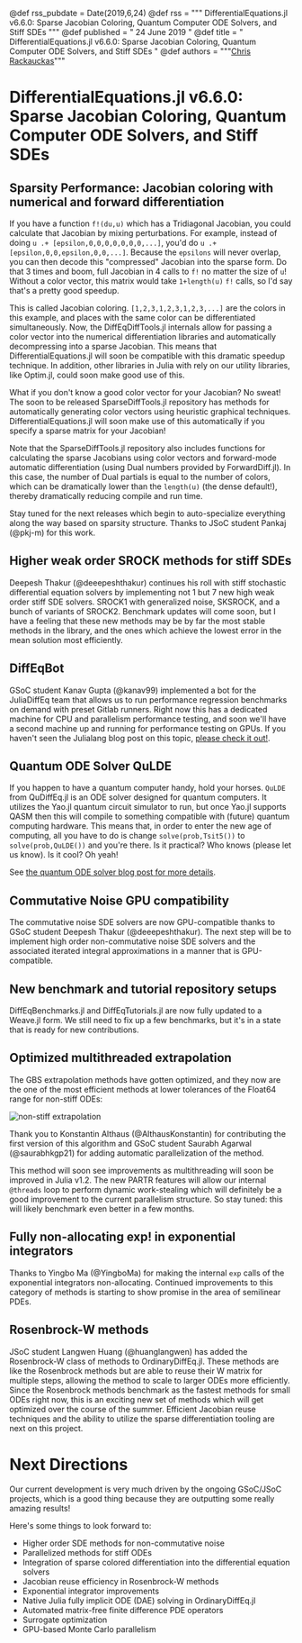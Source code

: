 @def rss_pubdate = Date(2019,6,24)
@def rss = """ DifferentialEquations.jl v6.6.0: Sparse Jacobian Coloring, Quantum Computer ODE Solvers, and Stiff SDEs """
@def published = " 24 June 2019 "
@def title = " DifferentialEquations.jl v6.6.0: Sparse Jacobian Coloring, Quantum Computer ODE Solvers, and Stiff SDEs "
@def authors = """<a href="https://github.com/ChrisRackauckas">Chris Rackauckas</a>"""  

# DifferentialEquations.jl v6.6.0: Sparse Jacobian Coloring, Quantum Computer ODE Solvers, and Stiff SDEs

## Sparsity Performance: Jacobian coloring with numerical and forward differentiation

If you have a function `f!(du,u)` which has a Tridiagonal Jacobian, you could
calculate that Jacobian by mixing perturbations. For example, instead of doing
`u .+ [epsilon,0,0,0,0,0,0,0,...]`, you'd do `u .+ [epsilon,0,0,epsilon,0,0,...]`.
Because the `epsilons` will never overlap, you can then decode this "compressed"
Jacobian into the sparse form. Do that 3 times and boom, full Jacobian in
4 calls to `f!` no matter the size of `u`! Without a color vector, this matrix
would take `1+length(u)` `f!` calls, so I'd say that's a pretty good speedup.

This is called Jacobian coloring. `[1,2,3,1,2,3,1,2,3,...]` are the colors in
this example, and places with the same color can be differentiated simultaneously.
Now, the DiffEqDiffTools.jl internals allow for passing a color vector into the
numerical differentiation libraries and automatically decompressing into a
sparse Jacobian. This means that DifferentialEquations.jl will soon be compatible
with this dramatic speedup technique. In addition, other libraries in Julia with
rely on our utility libraries, like Optim.jl, could soon make good use of this.

What if you don't know a good color vector for your Jacobian? No sweat! The
soon to be released SparseDiffTools.jl repository has methods for automatically
generating color vectors using heuristic graphical techniques.
DifferentialEquations.jl will soon make use of this automatically if you specify
a sparse matrix for your Jacobian!

Note that the SparseDiffTools.jl repository also includes functions for calculating
the sparse Jacobians using color vectors and forward-mode automatic differentiation
(using Dual numbers provided by ForwardDiff.jl). In this case, the number of Dual
partials is equal to the number of colors, which can be dramatically lower than
the `length(u)` (the dense default!), thereby dramatically reducing compile
and run time.

Stay tuned for the next releases which begin to auto-specialize everything
along the way based on sparsity structure. Thanks to JSoC student Pankaj (@pkj-m)
for this work.

## Higher weak order SROCK methods for stiff SDEs

Deepesh Thakur (@deeepeshthakur) continues his roll with stiff stochastic
differential equation solvers by implementing not 1 but 7 new high weak order
stiff SDE solvers. SROCK1 with generalized noise, SKSROCK, and a bunch of
variants of SROCK2. Benchmark updates will come soon, but I have a feeling
that these new methods may be by far the most stable methods in the library,
and the ones which achieve the lowest error in the mean solution most efficiently.

## DiffEqBot

GSoC student Kanav Gupta (@kanav99) implemented a bot for the JuliaDiffEq
team that allows us to run performance regression benchmarks on demand with
preset Gitlab runners. Right now this has a dedicated machine for CPU and
parallelism performance testing, and soon we'll have a second machine
up and running for performance testing on GPUs. If you haven't seen the Julialang
blog post on this topic, [please check it out!](https://sciml.ai/blog/2019/06/diffeqbot).

## Quantum ODE Solver QuLDE

If you happen to have a quantum computer handy, hold your horses. `QuLDE` from
QuDiffEq.jl is an ODE solver designed for quantum computers. It utilizes the
Yao.jl quantum circuit simulator to run, but once Yao.jl supports QASM then
this will compile to something compatible with (future) quantum computing
hardware. This means that, in order to enter the new age of computing, all
you have to do is change `solve(prob,Tsit5())` to `solve(prob,QuLDE())` and you're
there. Is it practical? Who knows (please let us know). Is it cool? Oh yeah!

See [the quantum ODE solver blog post for more details](https://nextjournal.com/dgan181/julia-soc-19-quantum-algorithms-for-differential-equations).

## Commutative Noise GPU compatibility

The commutative noise SDE solvers are now GPU-compatible thanks to GSoC student
Deepesh Thakur (@deeepeshthakur). The next step will be to implement high order
non-commutative noise SDE solvers and the associated iterated integral
approximations in a manner that is GPU-compatible.

## New benchmark and tutorial repository setups

DiffEqBenchmarks.jl and DiffEqTutorials.jl are now fully updated to a Weave.jl
form. We still need to fix up a few benchmarks, but it's in a state that is ready
for new contributions.

## Optimized multithreaded extrapolation

The GBS extrapolation methods have gotten optimized, and they now are the one
of the most efficient methods at lower tolerances of the Float64 range for
non-stiff ODEs:

![non-stiff extrapolation](https://user-images.githubusercontent.com/1814174/59899185-d56a5e80-93c1-11e9-86a0-ea09bfaa59ed.png)

Thank you to Konstantin Althaus (@AlthausKonstantin) for contributing the first
version of this algorithm and GSoC student Saurabh Agarwal (@saurabhkgp21) for
adding automatic parallelization of the method.

This method will soon see improvements as multithreading will soon be improved
in Julia v1.2. The new PARTR features will allow our internal `@threads` loop
to perform dynamic work-stealing which will definitely be a good improvement to
the current parallelism structure. So stay tuned: this will likely benchmark
even better in a few months.

## Fully non-allocating exp! in exponential integrators

Thanks to Yingbo Ma (@YingboMa) for making the internal `exp` calls of the
exponential integrators non-allocating. Continued improvements to this category
of methods is starting to show promise in the area of semilinear PDEs.

## Rosenbrock-W methods

JSoC student Langwen Huang (@huanglangwen) has added the Rosenbrock-W class of
methods to OrdinaryDiffEq.jl. These methods are like the Rosenbrock methods
but are able to reuse their W matrix for multiple steps, allowing the method
to scale to larger ODEs more efficiently. Since the Rosenbrock methods
benchmark as the fastest methods for small ODEs right now, this is an exciting
new set of methods which will get optimized over the course of the summer.
Efficient Jacobian reuse techniques and the ability to utilize the sparse
differentiation tooling are next on this project.

# Next Directions

Our current development is very much driven by the ongoing GSoC/JSoC projects,
which is a good thing because they are outputting some really amazing results!

Here's some things to look forward to:

- Higher order SDE methods for non-commutative noise
- Parallelized methods for stiff ODEs
- Integration of sparse colored differentiation into the differential equation solvers
- Jacobian reuse efficiency in Rosenbrock-W methods
- Exponential integrator improvements
- Native Julia fully implicit ODE (DAE) solving in OrdinaryDiffEq.jl
- Automated matrix-free finite difference PDE operators
- Surrogate optimization
- GPU-based Monte Carlo parallelism
